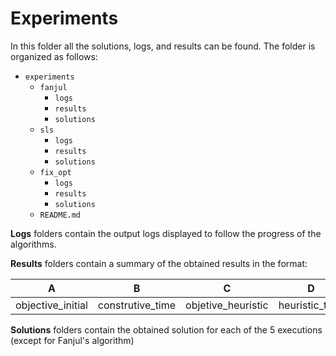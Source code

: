 # Experiments

In this folder all the solutions, logs, and results can be found. The folder is organized as follows:

- `experiments`
  - `fanjul`
    - `logs`
    - `results`
    - `solutions`
  - `sls`
    - `logs`
    - `results`
    - `solutions`
  - `fix_opt`
    - `logs`
    - `results`
    - `solutions`
  - `README.md`

**Logs** folders contain the output logs displayed to follow the progress of the algorithms.  

**Results** folders contain a summary of the obtained results in the format:  

|         A         |        B         |         C          |       D        |       E        |     F      |
| :---------------: | :--------------: | :----------------: | :------------: | :------------: | :--------: |
| objective_initial | construtive_time | objetive_heuristic | heuristic_time | heuristic.cont | total_time |

**Solutions** folders contain the obtained solution for each of the 5 executions (except for Fanjul's algorithm)
